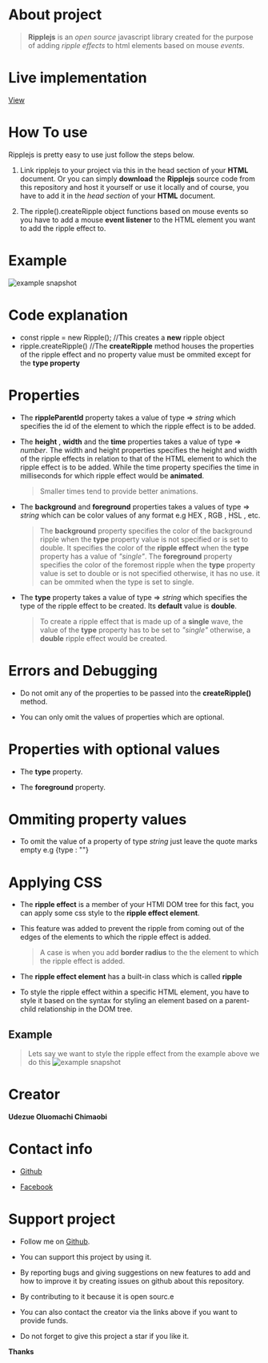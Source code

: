 # About project
> **Ripplejs** is an _open source_ javascript library created for the purpose of adding _ripple effects_ to html elements based on mouse _events_.

# Live implementation
[View](https://udezueoluomachi.github.io/ripplejs/)

# How To use
Ripplejs is pretty easy to use just follow the steps below.

1. Link ripplejs to your project via this _**<script type="text/javascript" src="https://udezueoluomachi.github.io/ripplejs/ripple.js"></script>**_ in the head section of your **HTML** document. Or you can simply **download** the **Ripplejs** source code from this repository and host it yourself or use it locally and of course, you have to add it in the _head section_ of your **HTML** document.

2. The ripple().createRipple object functions based on mouse events so you have to add a mouse **event listener** to the HTML element you want to add the ripple effect to.

# Example

![example snapshot](./example1.png)

# Code explanation

* const ripple = new Ripple(); //This creates a **new** ripple object
* ripple.createRipple() //The **createRipple** method houses the properties of the ripple effect and no property value must be ommited except for the **type property**

# Properties

* The **rippleParentId** property takes a value of type => _string_ which specifies the id of the element to which the ripple effect is to be added.

* The **height** , **width** and the **time** properties takes a value of type => _number_. The width and height properties specifies the height and width of the ripple effects in relation to that of the HTML element to which the ripple effect is to be added. While the time property specifies the time in milliseconds for which ripple effect would be **animated**.
  > Smaller times tend to provide better animations.

* The **background** and **foreground** properties takes a values of type => _string_ which can be color values of any format e.g HEX , RGB , HSL , etc.

  > The **background** property specifies the color of the background ripple when the **type** property value is not specified or is set to double. It specifies the color of the **ripple effect** when the **type** property has a value of _"single"_.
  > The **foreground** property specifies the color of the foremost ripple when the **type** property value is set to double or is not specified otherwise, it has no use. it can be ommited when the type is set to single.

* The **type** property takes a value of type => _string_ which specifies the type of the ripple effect to be created. Its **default** value is **double**.

  > To create a ripple effect that is made up of a **single** wave, the value of the **type** property has to be set to _"single"_ otherwise, a **double** ripple effect would be created.

# Errors and Debugging

* Do not omit any of the properties to be passed into the **createRipple()** method.

* You can only omit the values of properties which are optional.

# Properties with optional values

* The **type** property.

* The **foreground** property.

# Ommiting property values

* To omit the value of a property of type _string_ just leave the quote marks empty
  e.g {type : ""}

# Applying CSS

* The **ripple effect** is a member of your HTMl DOM tree for this fact, you can apply some css style to the **ripple effect element**.

* This feature was added to prevent the ripple from coming out of the edges of the elements to which the ripple effect is added.
  > A case is when you add **border radius** to the the element to which the ripple effect is added.

* The **ripple effect element** has a built-in class which is called **ripple**

* To style the ripple effect within a specific HTML element, you have to style it based on the syntax for styling  an element based on a parent-child relationship in the DOM tree.

## Example

> Lets say we want to style the ripple effect from the example above we do this
![example snapshot](./example2.png)

# Creator

**Udezue Oluomachi Chimaobi**
# Contact info

* [Github](https://www.github.com/udezueoluomachi)

* [Facebook](https://www.facebook.com/udezueoluomachi.chimaobi)

# Support project

* Follow me on [Github](https://www.github.com/udezueoluomachi).

* You can support this project by using it.

* By reporting bugs and giving suggestions on new features to add and how to improve it by creating issues on github about this repository.

* By contributing to it because it is open sourc.e

* You can also contact the creator via the links above if you want to provide funds.

* Do not forget to give this project a star if you like it.

**Thanks**